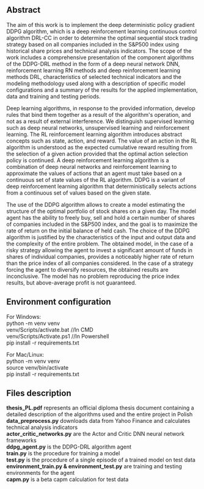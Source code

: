 ## Abstract
The aim of this work is to implement the deep deterministic policy gradient DDPG algorithm, which is a deep reinforcement learning continuous control algorithm DRL-CC in order to determine the optimal sequential stock trading strategy based on all companies included in the S&P500 index using historical share prices and technical analysis indicators. The scope of the work includes a comprehensive presentation of the component algorithms of the DDPG-DRL method in the form of a deep neural network DNN, reinforcement learning RN methods and deep reinforcement learning methods DRL, characteristics of selected technical indicators and the modeling methodology used along with a description of specific model configurations and a summary of the results for the applied implementation, data and training and testing periods.  
  
Deep learning algorithms, in response to the provided information, develop rules that bind them together as a result of the algorithm's operation, and not as a result of external interference. We distinguish supervised learning such as deep neural networks, unsupervised learning and reinforcement learning. The RL reinforcement learning algorithm introduces abstract concepts such as state, action, and reward. The value of an action in the RL algorithm is understood as the expected cumulative reward resulting from the selection of a given action provided that the optimal action selection policy is continued. A deep reinforcement learning algorithm is a combination of deep neural networks and reinforcement learning to approximate the values of actions that an agent must take based on a continuous set of state values of the RL algorithm. DDPG is a variant of deep reinforcement learning algorithm that deterministically selects actions from a continuous set of values based on the given state.
  
The use of the DDPG algorithm allows to create a model estimating the structure of the optimal portfolio of stock shares on a given day. The model agent has the ability to freely buy, sell and hold a certain number of shares of companies included in the S&P500 index, and the goal is to maximize the rate of return on the initial balance of held cash. The choice of the DDPG algorithm is justified by the characteristics of the input and output data and the complexity of the entire problem. The obtained model, in the case of a risky strategy allowing the agent to invest a significant amount of funds in shares of individual companies, provides a noticeably higher rate of return than the price index of all companies considered. In the case of a strategy forcing the agent to diversify resources, the obtained results are inconclusive. The model has no problem reproducing the price index results, but above-average profit is not guaranteed.

## Environment configuration

For Windows:  
python -m venv venv  
venv/Scripts/activate.bat //In CMD  
venv/Scripts/Activate.ps1 //In Powershell  
pip install -r requirements.txt  
  
For Mac/Linux:  
python -m venv venv  
source venv/bin/activate  
pip install -r requirements.txt  


## Files description

**thesis_PL.pdf** represents an official diploma thesis document containing a detailed description of the algorithms used and the entire project in Polish
**data_preprocess.py** downloads data from Yahoo Finance and calculates technical analysis indicators  
**actor_critic_networks.py** are the Actor and Critic DNN neural network frameworks  
**ddpg_agent.py** is the DDPG-DRL algorithm agent  
**train.py** is the procedure for training a model  
**test.py** is the procedure of a single episode of a trained model on test data  
**environment_train.py & environment_test.py** are training and testing environments for the agent  
**capm.py** is a beta capm calculation for test data
